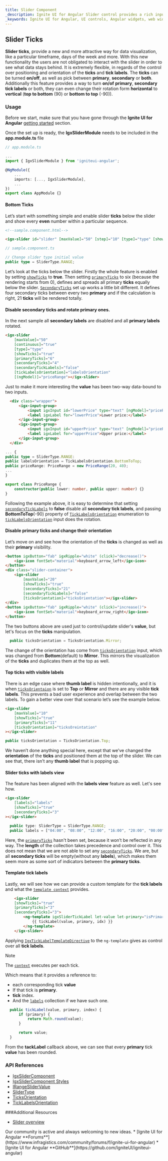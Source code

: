 ```yaml
---
title: Slider Component
_description: Ignite UI for Angular Slider control provides a rich input for value selection and delivers consistent experience across browsers.
_keywords: Ignite UI for Angular, UI controls, Angular widgets, web widgets, UI widgets, Angular, Native Angular Components Suite, Native Angular Controls, Native Angular Components Library, Angular Slider components, Angular Slider controls
---
```


## Slider Ticks
**Slider ticks**, provide a new and more attractive way for data visualization, like a particular timeframe, days of the week and more. With this new functionality the users are not obligated to interact with the slider in order to see what data stays behind. It is extremely flexible, in regards of the control over positioning and orientation of the **ticks** and **tick labels**. The **ticks** can be turned **on/off**, as well as pick between **primary**, **secondary** or **both**. Additionally this feature provides a way to  turn **on/of** **primary**, **secondary** **tick labels** or both, they can even change their rotation form **horizontal** to **vertical** (**top to bottom** (90) or **bottom to top** (-90)).

### Usage
Before we start, make sure that you have gone through the **Ignite UI for Angular** [getting started](../general/getting-started.md) section.

Once the set up is ready, the **IgxSliderModule** needs to be included in the **app.module.ts** file

```typescript
// app.module.ts

...
import { IgxSliderModule } from 'igniteui-angular';

@NgModule({
    ...
    imports: [..., IgxSliderModule],
    ...
})
export class AppModule {}
```
#### Bottom Ticks
Let’s start with something simple and enable slider **ticks** below the slider and show every **even** number within a particular sequence.

```html
<!--sample.component.html-->

<igx-slider id="slider" [maxValue]="50" [step]="10" [type]="type" [showTicks]="true" [primaryTicks]="6" [secondaryTicks]="4"></igx-slider>
```

```typescript
// sample.component.ts 

// Change slider type initial value
public type = SliderType.RANGE;
```


<code-view style="height: 140px" 
           data-demos-base-url="{environment:demosBaseUrl}" 
           iframe-src="{environment:demosBaseUrl}/interactions/discrete-slider-ticks-bottom/" >
</code-view>


Let’s look at the ticks below the slider. Firstly the whole feature is enabled by setting [`showTicks`]({environment:angularApiUrl}/classes/igxslidercomponent.html#showticks) to **true**. Then setting [`primaryTicks`]({environment:angularApiUrl}/classes/igxslidercomponent.html#primaryticks) to six (because the rendering starts from 0), defines and spreads all primary **ticks** equally below the slider. [`SecondaryTicks`]({environment:angularApiUrl}/classes/igxslidercomponent.html#secondaryticks) set up works a little bit different. It defines four secondary ticks between every two **primary** and if the calculation is right, 21 **ticks** will be rendered totally.



#### Disable secondary ticks and rotate primary ones.
In the next sample all **secondary labels** are disabled and all **primary labels** rotated. 

```html
<igx-slider
    [maxValue]="50"
    [continuous]="true"
    [type]="type"
    [showTicks]="true"
    [primaryTicks]="6"
    [secondaryTicks]="4"
    [secondaryTickLabels]="false"
    [tickLabelsOrientation]="labelsOrientation"
    [(ngModel)]="priceRange"></igx-slider>
```

Just to make it more interesting the **value** has been two-way data-bound to two inputs.
```html
  <div class="wrapper">
      <igx-input-group>
          <input igxInput id="lowerPrice" type="text" [ngModel]="priceRange.lower | currency" />
          <label igxLabel for="lowerPrice">Lower price:</label>
      </igx-input-group>
      <igx-input-group>
          <input igxInput id="upperPrice" type="text" [ngModel]="priceRange.upper | currency" />
          <label igxLabel for="upperPrice">Upper price:</label>
      </igx-input-group>
  </div>

```
```typescript
... {
public type = SliderType.RANGE:
public labelsOrientation = TickLabelsOrientation.BottomToTop;
public priceRange: PriceRange = new PriceRange(20, 40);
...
}

export class PriceRange {
    constructor(public lower: number, public upper: number) {}
}

```


<code-view style="height: 240px" 
           data-demos-base-url="{environment:demosBaseUrl}" 
           iframe-src="{environment:demosBaseUrl}/interactions/slider-ticks-bottomtotop-labels/" >
</code-view>


Following the example above, it is easy to determine that setting [`secondaryTickLabels`]({environment:angularApiUrl}/classes/igxslidercomponent.html#secondaryticklabels) to **false** disable all **secondary tick labels**, and passing **BottomToTop**(-90) property of [`TickLabelsOrientation`]({environment:angularApiUrl}/enums/ticklabelsorientation.html#range) enumeration to [`tickLabelsOrientation`]({environment:angularApiUrl}/classes/igxslidercomponent.html#ticklabelsorientation) input does the rotation.

#### Disable primary ticks and change their orientation
Let’s move on and see how the orientation  of the **ticks** is changed as well as their **primary** visibility.

```html
<button igxButton="fab" igxRipple="white" (click)="decrease()">
    <igx-icon fontSet="material">keyboard_arrow_left</igx-icon>
</button>
<div class="slider-container">
    <igx-slider
        [maxValue]="20"
        [showTicks]="true"
        [secondaryTicks]="21"
        [secondaryTickLabels]="false"
        [ticksOrientation]="ticksOrientation"></igx-slider>
</div>
<button igxButton="fab" igxRipple="white" (click)="increase()">
    <igx-icon fontSet="material">keyboard_arrow_right</igx-icon>
</button>

```
The two buttons above are used just to control/update slider's **value**, but let's focus on the **ticks** manipulation. 

```typescript
  public ticksOrientation = TicksOrientation.Mirror;
```


<code-view style="height: 140px" 
           data-demos-base-url="{environment:demosBaseUrl}" 
           iframe-src="{environment:demosBaseUrl}/interactions/slider-secondary-ticks-mirror/" >
</code-view>


The change of the orientation has come from [`ticksOrientation`]({environment:angularApiUrl}/classes/igxslidercomponent.html#ticksorientation) input, which was changed from **Bottom**(default) to **Mirror**. This mirrors the visualization of the **ticks** and duplicates them at the top as well. 

#### Top ticks with visible labels
There is an edge case where **thumb label** is hidden intentionally, and it is when [`ticksOrientaion`]({environment:angularApiUrl}/classes/igxslidercomponent.html#ticksorientation) is set to **Top** or **Mirror** and there are any visible **tick labels**. This prevents a bad user experience and overlap between the two labels. To gain a better view over that scenario let’s see the example below.

```html
<igx-slider
    [maxValue]="10"
    [showTicks]="true"
    [primaryTicks]="11"
    [ticksOrientation]="ticksOreintation"
></igx-slider>
```
```typescript
public ticksOrientation = TicksOrientation.Top;
```


<code-view style="height: 140px" 
           data-demos-base-url="{environment:demosBaseUrl}" 
           iframe-src="{environment:demosBaseUrl}/interactions/slider-primary-ticks-top/" >
</code-view>


We haven’t done anything special here, except that we’ve changed the **orientation** of the **ticks** and positioned them at the top of the slider. We can see that, there isn’t any **thumb label** that is popping up.

#### Slider ticks with labels view
The feature has been aligned with the **labels view** feature as well. Let's see how.

```html
<igx-slider
    [labels]="labels"
    [showTicks]="true"
    [secondaryTicks]="3"
></igx-slider>
```
```typescript
  public type: SliderType = SliderType.RANGE;
  public labels = ["04:00", "08:00", "12:00", "16:00", "20:00", "00:00"];
```


<code-view style="height: 140px" 
           data-demos-base-url="{environment:demosBaseUrl}" 
           iframe-src="{environment:demosBaseUrl}/interactions/slider-timeframe/" >
</code-view>


Here, the [`primaryTicks`]({environment:angularApiUrl}/classes/igxslidercomponent.html#primaryticks) hasn't been set, because it won’t be reflected in any way. The **length** of the collection takes precedence and control over it. This does not mean that we are not able to set any [`secondaryTicks`]({environment:angularApiUrl}/classes/igxslidercomponent.html#secondaryticks). We are, but all **secondary ticks** will be empty(without any **labels**), which makes them seem more as some sort of indicators between the **primary ticks**.

#### Template tick labels
Lastly, we will see how we can provide a custom template for the **tick labels** and what the [`template context`]({environment:angularApiUrl}/classes/igxtickscomponent.html#context) provides.

```html
    <igx-slider
    [showTicks]="true"
    [primaryTicks]="3"
    [secondaryTicks]="3">
        <ng-template igxSliderTickLabel let-value let-primary="isPrimary" let-idx="index">
            {{ tickLabel(value, primary, idx) }}
        </ng-template>
    </igx-slider>
```
Applying [`IgxTickLabelTemplateDirective`]({environment:angularApiUrl}/classes/igxticklabeltemplatedirective.html) to the `ng-template` gives as control over all **tick labels**. 

> [!NOTE]
> The [`context`]({environment:angularApiUrl}/classes/igxtickscomponent.html#context) executes per each tick.

Which means that it provides a reference to: 
  * each corresponding tick **value**
  * If that tick is **primary**.
  * **tick** index.
  * And the [`labels`]({environment:angularApiUrl}/classes/igxslidercomponent.html#labels) collection if we have such one. 

```typescript
  public tickLabel(value, primary, index) {
      if (primary) {
          return Math.round(value);
      }

      return value;
  }
```

From the **tackLabel** callback above, we can see that every **primary** tick **value** has been rounded. 


<code-view style="height: 140px" 
           data-demos-base-url="{environment:demosBaseUrl}" 
           iframe-src="{environment:demosBaseUrl}/interactions/slider-tick-labels-template/" >
</code-view>


### API References
<div class="divider--half"></div>

* [IgxSliderComponent]({environment:angularApiUrl}/classes/igxslidercomponent.html)
* [IgxSliderComponent Styles]({environment:sassApiUrl}/index.html#function-slider-theme)
* [IRangeSliderValue]({environment:angularApiUrl}/interfaces/irangeslidervalue.html)
* [SliderType]({environment:angularApiUrl}/enums/slidertype.html)
* [TicksOrientation]({environment:angularApiUrl}/enums/ticksorientation.html)
* [TickLabelsOrientation]({environment:angularApiUrl}/enums/ticklablesorientation.html)

###Additional Resources

* [Slider overview](slider.md)

<div class="divider--half"></div>
Our community is active and always welcoming to new ideas.
* [Ignite UI for Angular **Forums**](https://www.infragistics.com/community/forums/f/ignite-ui-for-angular)
* [Ignite UI for Angular **GitHub**](https://github.com/IgniteUI/igniteui-angular)

